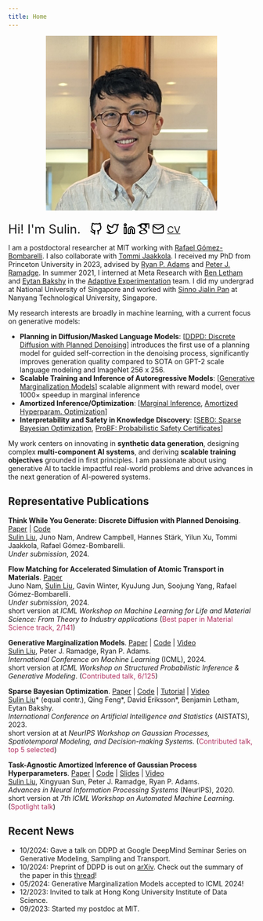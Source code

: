 ```yaml
---
title: Home
---
```

<p align="center">
<img src="/media/sulin_avatar.jpeg" width="350">
</p>

<style>
  /* For desktop view */
  .intro {
    font-size: 1.8em;
  }

  /* For mobile view */
  @media only screen and (max-width: 600px) {
    .intro {
      font-size: 1.5em; /* Adjust font size for mobile */
    }
  }
</style>

<span class="intro">Hi! I'm Sulin.</span>
</span> <a href="https://github.com/liusulin" style="border:none; position:relative; top:3px; left: 15px;" target="_blank"> <img src="/media/icons/github.svg" class="filter-black" width="25" height="25"></a>         <a href="https://twitter.com/su_lin_liu" style="border:none; position:relative; top:3px; left:20px;" target="_blank"> <img src="/media/icons/twitter.svg" class="filter-black" width="25" height="25"></a>        <a href="https://www.linkedin.com/in/sulin-liu" style="border:none; position:relative; top:3px; left:25px;" target="_blank"> <img src="/media/icons/linkedin.svg" class="filter-black" width="25" height="25"></a>          <a href="https://scholar.google.com/citations?user=s3NlgA4AAAAJ&hl=en" style="border:none; position:relative; left:22px; top:5px;" target="_blank"> <img src="/media/icons/google-scholar.svg" class="filter-black" width="30" height="30"></a>          <a href="mailto:sulinliu@mit.edu" style="border:none; position:relative; left:21px;top:3px; " target="_blank"> <img src="/media/icons/mail.svg" class="filter-black" width="25" height="25"></a>   <a href="https://www.dropbox.com/scl/fi/biu9t249d3lx4ek9iom9l/cv_sulin.pdf?rlkey=jx8awz3bwcnaxp18gxa4oqxg6&st=won8gkyp&dl=0"  target="_blank" class="cv-link" style="border:none; position:relative; left: 23px; top:-0.9px;" ><span style="font-size:1.37em"> CV  </span></a>                      

I am a postdoctoral researcher at MIT working with [Rafael Gómez-Bombarelli](https://gomezbombarelli.mit.edu/). I also collaborate with [Tommi Jaakkola](https://people.csail.mit.edu/tommi/). I received my PhD from Princeton University in 2023, advised by [Ryan P. Adams](https://www.cs.princeton.edu/~rpa/) and [Peter J. Ramadge](https://ee.princeton.edu/people/peter-j-ramadge/). In summer 2021, I interned at Meta Research with [Ben Letham](http://lethalletham.com/) and [Eytan Bakshy](https://eytan.github.io/) in the [Adaptive Experimentation](https://research.facebook.com/teams/central-applied-science/) team. I did my undergrad at National University of Singapore and worked with [Sinno Jialin Pan](https://personal.ntu.edu.sg/sinnopan/) at Nanyang Technological University, Singapore.


My research interests are broadly in machine learning, with a current focus on generative models:
 - **Planning in Diffusion/Masked Language Models**: [[DDPD: Discrete Diffusion with Planned Denoising](https://arxiv.org/abs/2410.06264)] introduces the first use of a planning model for guided self-correction in the denoising process, significantly improves generation quality compared to SOTA on GPT-2 scale language modeling and ImageNet 256 x 256.
 - **Scalable Training and Inference of Autoregressive Models**: [[Generative Marginalization Models](https://arxiv.org/abs/2310.12920)] scalable alignment with reward model, over 1000× speedup in marginal inference
 - **Amortized Inference/Optimization**: [[Marginal Inference](https://arxiv.org/abs/2310.12920), [Amortized Hyperparam. Optimization](https://papers.nips.cc/paper/2020/hash/f52db9f7c0ae7017ee41f63c2a7353bc-Abstract.html)]
 - **Interpretability and Safety in Knowledge Discovery**: [[SEBO: Sparse Bayesian Optimization](https://arxiv.org/abs/2203.01900), [ProBF: Probabilistic Safety Certificates](https://arxiv.org/abs/2112.12210)]

My work centers on innovating in **synthetic data generation**, designing complex **multi-component AI systems**, and deriving **scalable training objectives** grounded in first principles. I am passionate about using generative AI to tackle impactful real-world problems and drive advances in the next generation of AI-powered systems. 

## Representative Publications

**Think While You Generate: Discrete Diffusion with Planned Denoising**. [Paper](https://arxiv.org/abs/2410.06264) | [Code](https://github.com/liusulin/DDPD)\
<ins>Sulin Liu</ins>, Juno Nam, Andrew Campbell, Hannes Stärk, Yilun Xu, Tommi Jaakkola, Rafael Gómez-Bombarelli.\
*Under submission*, 2024.

**Flow Matching for Accelerated Simulation of Atomic Transport in Materials**. [Paper](https://arxiv.org/abs/2410.01464)\
Juno Nam, <ins>Sulin Liu</ins>, Gavin Winter, KyuJung Jun, Soojung Yang, Rafael Gómez-Bombarelli.\
*Under submission*, 2024.\
short version at *ICML Workshop on Machine Learning for Life and Material Science: From Theory to Industry applications*
(<span style="color:#b03060">Best paper in Material Science track, 2/141</span>)

**Generative Marginalization Models**. [Paper](https://arxiv.org/abs/2310.12920) | [Code](https://github.com/PrincetonLIPS/MaM) | [Video](https://icml.cc/virtual/2023/29185)\
<ins>Sulin Liu</ins>, Peter J. Ramadge, Ryan P. Adams.\
*International Conference on Machine Learning* (ICML), 2024.\
short version at *ICML Workshop on Structured Probabilistic
Inference & Generative Modeling*. (<span style="color:#b03060">Contributed talk, 6/125</span>)

**Sparse Bayesian Optimization**. [Paper](https://arxiv.org/abs/2203.01900) | [Code](https://github.com/facebookresearch/SparseBO) | [Tutorial](https://ax.dev/tutorials/sebo.html) | [Video](https://slideslive.com/38996665/sparse-bayesian-optimization?ref=search-presentations-sparse+bayesian)\
<ins>Sulin Liu</ins>\* (equal contr.), Qing Feng*, David Eriksson*, Benjamin Letham, Eytan Bakshy.\
*International Conference on Artificial Intelligence and Statistics* (AISTATS), 2023.\
short version at at *NeurIPS Workshop on Gaussian Processes, Spatiotemporal Modeling, and Decision-making Systems*. (<span style="color:#b03060">Contributed talk, top 5 selected</span>)


**Task-Agnostic Amortized Inference of Gaussian Process Hyperparameters**. [Paper](https://papers.nips.cc/paper/2020/hash/f52db9f7c0ae7017ee41f63c2a7353bc-Abstract.html) | [Code](https://github.com/PrincetonLIPS/AHGP) | [Slides](https://github.com/PrincetonLIPS/AHGP/blob/main/slides/AHGP_slides.pdf) | [Video](https://slideslive.com/38937035/taskagnostic-amortized-inference-of-gaussian-process-hyperparameters?ref=search-presentations-Task-Agnostic+Amortized+Inference+of+Gaussian+Process+Hyperparameters)\
<ins>Sulin Liu</ins>, Xingyuan Sun, Peter J. Ramadge, Ryan P. Adams.\
*Advances in Neural Information Processing Systems* (NeurIPS), 2020.\
short version at *7th ICML Workshop on Automated Machine Learning*. (<span style="color:#b03060">Spotlight talk</span>)

## Recent News
- 10/2024: Gave a talk on DDPD at Google DeepMind Seminar Series on Generative Modeling, Sampling and Transport.
- 10/2024: Preprint of DDPD is out on [arXiv](https://arxiv.org/abs/2410.06264). Check out the summary of the paper in this [thread](https://x.com/su_lin_liu/status/1846588886493094072)!
- 05/2024: Generative Marginalization Models accepted to ICML 2024!
- 12/2023: Invited to talk at Hong Kong University Institute of Data Science.
- 09/2023: Started my postdoc at MIT.
